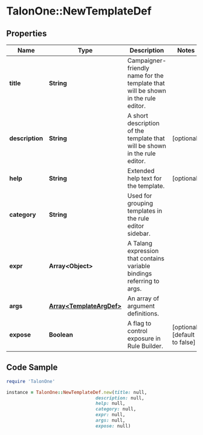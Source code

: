 # TalonOne::NewTemplateDef

## Properties

Name | Type | Description | Notes
------------ | ------------- | ------------- | -------------
**title** | **String** | Campaigner-friendly name for the template that will be shown in the rule editor. | 
**description** | **String** | A short description of the template that will be shown in the rule editor. | [optional] 
**help** | **String** | Extended help text for the template. | [optional] 
**category** | **String** | Used for grouping templates in the rule editor sidebar. | 
**expr** | **Array&lt;Object&gt;** | A Talang expression that contains variable bindings referring to args. | 
**args** | [**Array&lt;TemplateArgDef&gt;**](TemplateArgDef.md) | An array of argument definitions. | 
**expose** | **Boolean** | A flag to control exposure in Rule Builder. | [optional] [default to false]

## Code Sample

```ruby
require 'TalonOne'

instance = TalonOne::NewTemplateDef.new(title: null,
                                 description: null,
                                 help: null,
                                 category: null,
                                 expr: null,
                                 args: null,
                                 expose: null)
```


